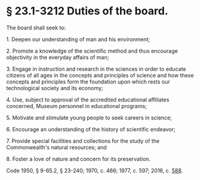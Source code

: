 # § 23.1-3212 Duties of the board.

<p>The board shall seek to:</p><p>1. Deepen our understanding of man and his environment;</p><p>2. Promote a knowledge of the scientific method and thus encourage objectivity in the everyday affairs of man;</p><p>3. Engage in instruction and research in the sciences in order to educate citizens of all ages in the concepts and principles of science and how these concepts and principles form the foundation upon which rests our technological society and its economy;</p><p>4. Use, subject to approval of the accredited educational affiliates concerned, Museum personnel in educational programs;</p><p>5. Motivate and stimulate young people to seek careers in science;</p><p>6. Encourage an understanding of the history of scientific endeavor;</p><p>7. Provide special facilities and collections for the study of the Commonwealth's natural resources; and</p><p>8. Foster a love of nature and concern for its preservation.</p><p>Code 1950, § 9-65.2, § 23-240; 1970, c. 466; 1977, c. 597; 2016, c. <a href='http://lis.virginia.gov/cgi-bin/legp604.exe?161+ful+CHAP0588'>588</a>.</p>